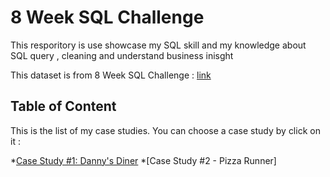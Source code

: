 # 8 Week SQL Challenge
This resporitory is use showcase my SQL skill and my knowledge about SQL query , cleaning and understand business inisght

This dataset is from 8 Week SQL Challenge : [link](https://8weeksqlchallenge.com)

## Table of Content

This is the list of my case studies. You can choose a case study by click on it :

*[Case Study #1: Danny's Diner](https://github.com/phonixt12/8-Week-SQL-Challenge/tree/main/Case%20Study%20%231%20-%20Danny's%20Diner)
*[Case Study #2 - Pizza Runner]
